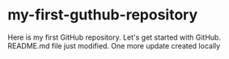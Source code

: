 # my-first-guthub-repository
Here is my first GitHub repository. Let's get started with GitHub.
README.md file just modified. One more update created locally
